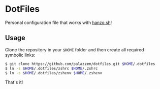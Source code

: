 # DotFiles

Personal configuration file that works with [hanzo.sh](http://hanzo.sh)!

## Usage

Clone the repository in your ``$HOME`` folder and then create all required symbolic links:

```bash
$ git clone https://github.com/palazzem/dotfiles.git $HOME/.dotfiles
$ ln -s $HOME/.dotfiles/zshrc $HOME/.zshrc
$ ln -s $HOME/.dotfiles/zshenv $HOME/.zshenv
```

That's it!
